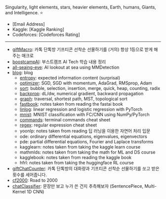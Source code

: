 Singularity, light elements, stars, heavier elements, Earth, humans, Giants, and Intelligence. ⭐
- [Email Address]
- Kaggle: [Kaggle Ranking]
- Codeforces: [Codeforces Rating]
---
- [giftMacro](https://github.com/star-bits/giftMacro): 카톡 단톡방 기프티콘 선착순 선물하기를 (거의) 항상 1등으로 받게 해주는 매크로
- [boostcampAI](https://github.com/star-bits/boostcampAI): 부스트캠프 AI Tech 학습 내용 정리
- [all-seaing-eye](https://github.com/star-bits/all-seaing-eye): AI lookout at sea using MMDetection
- [blog](https://github.com/star-bits/blog): blog
  - [entropy](https://github.com/star-bits/blog/blob/main/entropy.md): expected information content (surprisal)
  - [optimizer](https://github.com/star-bits/blog/blob/main/optimizer.md): SGD, SGD with momentum, AdaGrad, RMSprop, Adam
  - [sort](https://github.com/star-bits/blog/blob/main/sort.md): bubble, selection, insertion, merge, quick, heap, counting, radix
  - [backprop](https://github.com/star-bits/blog/blob/main/backprop.md): dL/dw, numerical gradient, backward propagation
  - [graph](https://github.com/star-bits/blog/blob/main/graph.md): traversal, shortest path, MST, topological sort
  - [fastbook](https://github.com/star-bits/blog/blob/main/fastbook.md): notes taken from reading the fastai book
  - [linlog](https://github.com/star-bits/blog/blob/main/linlog.ipynb): linear regression and logistic regression with PyTorch
  - [mnist](https://github.com/star-bits/blog/blob/main/mnist.ipynb): MNIST classification with FC/CNN using NumPy/PyTorch
  - [commands](https://github.com/star-bits/blog/blob/main/commands.md): terminal commands cheat sheet 
  - [regex](https://github.com/star-bits/blog/blob/main/regex.md): regular expression cheat sheet
  - yoonlp: notes taken from reading 딥 러닝을 이용한 자연어 처리 입문
  - ode: ordinary differential equations, eigenvalues, eigenvectors
  - pde: partial differential equations, Fourier and Laplace transforms
  - kagglearn: notes taken from taking the kaggle learn course
  - mathmlds: notes taken from taking the math for ML and DS course
  - kagglebook: notes taken from reading the kaggle book
  - hfrl: notes taken from taking the huggingface RL course
- [giftChatCounter](https://github.com/star-bits/giftChatCounter): 카톡 단톡방의 대화량과 기프티콘 선착순 선물하기를 쏘고 받은 횟수를 세어줍니다.
- [cf2000](https://github.com/star-bits/cf2000): Road to 2000
- [chatClassifier](https://github.com/star-bits/chatClassifier): 문장만 보고 누가 쓴 건지 추측해보자 (SentencePiece, Multi-Kernel 1D CNN)
